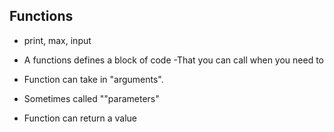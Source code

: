 

## Functions

- print, max, input
- A functions defines a block of code
    -That you can call when you need to

- Function can take in "arguments".
- Sometimes called ""parameters"
- Function can return a value
